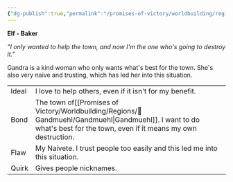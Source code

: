 ```yaml
---
{"dg-publish":true,"permalink":"/promises-of-victory/worldbuilding/regions/gandmuehl/gandra/","title":"Gandra","noteIcon":"SideNPC","created":"2023-01-25T02:26:53.810+01:00","updated":"2023-04-10T21:45:18.612+02:00"}
---
```


**Elf - Baker**

_"I only wanted to help the town, and now I'm the one who's going to destroy it."_

Gandra is a kind woman who only wants what's best for the town. She's also very naive and trusting, which has led her into this situation.

|       |                                                                                                   |
| -- | - |
| Ideal | I love to help others, even if it isn't for my benefit.                                           |
| Bond  | The town of[[Promises of Victory/Worldbuilding/Regions/🏰Gandmuehl/Gandmuehl\|Gandmuehl]]. I want to do what's best for the town, even if it means my own destruction. |
| Flaw  | My Naivete. I trust people too easily and this led me into this situation.                        |
| Quirk | Gives people nicknames.                                                                           |

